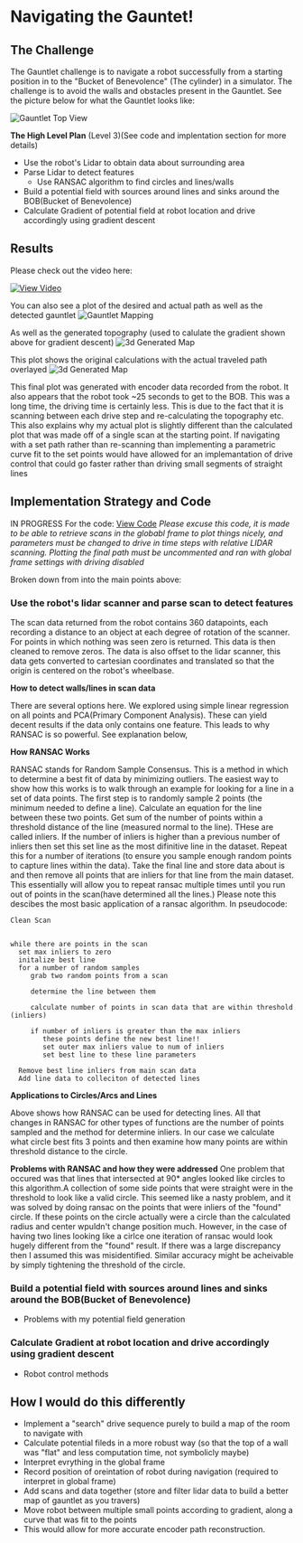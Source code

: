 # Navigating the Gauntet!
## The Challenge
The Gauntlet challenge is to navigate a robot successfully from a starting position in to the "Bucket of Benevolence" (The cylinder) in a simulator. The challenge is to avoid the walls and obstacles present in the Gauntlet. See the picture below for what the Gauntlet looks like:

![Gauntlet Top View](/gauntlet/pics/gauntletTop.PNG)


__The High Level Plan__ (Level 3)(See code and implentation section for more details)
* Use the robot's Lidar to obtain data about surrounding area
* Parse Lidar to detect features
    * Use RANSAC algorithm to find circles and lines/walls
* Build a potential field with sources around lines and sinks around the BOB(Bucket of Benevolence)
* Calculate Gradient of potential field at robot location and drive accordingly using gradient descent

## Results
Please check out the video here:

[![View Video](http://img.youtube.com/vi/B3F49UcYbRM/0.jpg)](http://www.youtube.com/watch?v=B3F49UcYbRM "Navigating the Gauntlet")

You can also see a plot of the desired and actual path as well as the detected gauntlet 
![Gauntlet Mapping](/gauntlet/pics/gauntletMapping.png)

As well as the generated topography (used to calulate the gradient shown above for gradient descent)
![3d Generated Map](/gauntlet/pics/Gauntlet%20Mesh.png)

This plot shows the original calculations with the actual traveled path overlayed
![3d Generated Map](/gauntlet/pics/actualpath.png)

This final plot was generated with encoder data recorded from the robot. It also appears that the robot took ~25 seconds to get to the BOB. This was a long time, the driving time is certainly less. This is due to the fact that it is scanning between each drive step and re-calculating the topography etc. This also explains why my actual plot is slightly different than the calculated plot that was made off of a single scan at the starting point. If navigating with a set path rather than re-scanning than implementing a parametric curve fit to the set points would have allowed for an implemantation of drive control that could go faster rather than driving small segments of straight lines 


## Implementation Strategy and Code
IN PROGRESS
For the code: [View Code](/gauntlet/gauntletNav.m)
*Please excuse this code, it is made to be able to retrieve scans in the globabl frame to plot things nicely, and parameters must be changed to drive in time steps with relative LIDAR scanning. Plotting the final path must be uncommented and ran with global frame settings with driving disabled*

Broken down from into the main points above:
### Use the robot's lidar scanner and parse scan to detect features
The scan data returned from the robot contains 360 datapoints, each recording a distance to an object at each degree of rotation of the scanner. For points in which nothing was seen zero is returned. This data is then cleaned to remove zeros. The data is also offset to the lidar scanner, this data gets converted to cartesian coordinates and translated so that the origin is centered on the robot's wheelbase.

__How to detect walls/lines in scan data__

There are several options here. We explored using simple linear regression on all points and PCA(Primary Component Analysis). These can yield decent results if the data only contains one feature. This leads to why RANSAC is so powerful. See explanation below,

__How RANSAC Works__

RANSAC stands for Random Sample Consensus. This is a method in which to determine a best fit of data by minimizing outliers. The easiest way to show how this works is to walk through an example for looking for a line in a set of data points. The first step is to randomly sample 2 points (the minimum needed to define a line). Calculate an equation for the line between these two points. Get sum of the number of points within a threshold distance of the line (measured normal to the line). THese are called inliers. If the number of inliers is higher than a previous number of inliers then set this set line as the most difinitive line in the dataset. Repeat this for a number of iterations (to ensure you sample enough random points to capture lines within the data). Take the final line and store data about is and then remove all points that are inliers for that line from the main dataset. This essentially will allow you to repeat ransac multiple times until you run out of points in the scan(have determined all the lines.) Please note this descibes the most basic application of a ransac algorithm.
In pseudocode:

    
    Clean Scan
    
    
    while there are points in the scan
      set max inliers to zero
      initalize best line
      for a number of random samples
         grab two random points from a scan
         
         determine the line between them
         
         calculate number of points in scan data that are within threshold (inliers)
         
         if number of inliers is greater than the max inliers
            these points define the new best line!!
            set outer max inliers value to num of inliers
            set best line to these line parameters
            
      Remove best line inliers from main scan data
      Add line data to colleciton of detected lines

__Applications to Circles/Arcs and Lines__

Above shows how RANSAC can be used for detecting lines. All that changes in RANSAC for other types of functions are the number of points sampled and the method for determine inliers. In our case we calculate what circle best fits 3 points and then examine how many points are within threshold distance to the circle.
  
__Problems with RANSAC and how they were addressed__
One problem that occured was that lines that intersected at 90* angles looked like circles to this algorithm.A collection of some side points that were straight were in the threshold to look like a valid circle. This seemed like a nasty problem, and it was solved by doing ransac on the points that were inliers of the  "found" circle. If these points on the circle actually were a circle than the calculated radius and center wpuldn't change position much. However, in the case of having two lines looking like a cirlce one iteration of ransac would look hugely different from the "found" result. If there was a large discrepancy then I assumed this was misidentified. Similar accuracy might be acheivable by simply tightening the threshold of the circle.

    
### Build a potential field with sources around lines and sinks around the BOB(Bucket of Benevolence)
* Problems with my potential field generation
   

### Calculate Gradient at robot location and drive accordingly using gradient descent
* Robot control methods

## How I would do this differently
* Implement a "search" drive sequence purely to build a map of the room to navigate with
* Calculate potential fileds in a more robust way (so that the top of a wall was "flat" and less computation time, not symbolicly maybe)
* Interpret evrything in the global frame
* Record position of oreintation of robot during navigation (required to interpret in global frame)
* Add scans and data together (store and filter lidar data to build a better map of gauntlet as you travers)
* Move robot between multiple small points according to gradient, along a curve that was fit to the points
* This would allow for more accurate encoder path reconstruction.
